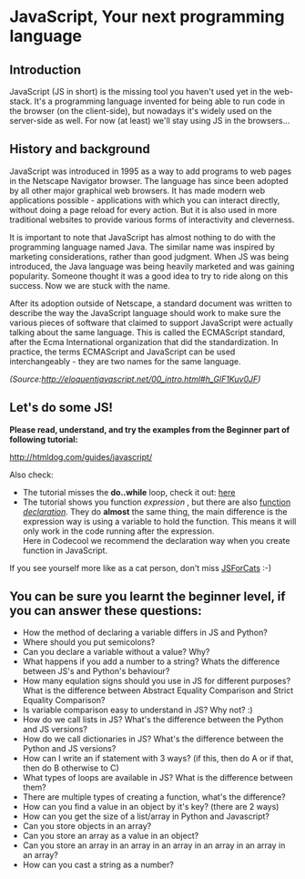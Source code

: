 # JavaScript, Your next programming language

## Introduction

JavaScript (JS in short) is the missing tool you haven't used yet in the web-stack. It's a programming language invented for being able to run code in the browser (on the client-side), but nowadays it's widely used on the server-side as well. For now (at least) we'll stay using JS in the browsers...

## History and background

JavaScript was introduced in 1995 as a way to add programs to web pages in the Netscape Navigator browser. The language has since been adopted by all other major graphical web browsers. It has made modern web applications possible - applications with which you can interact directly, without doing a page reload for every action. But it is also used in more traditional websites to provide various forms of interactivity and cleverness.

It is important to note that JavaScript has almost nothing to do with the programming language named Java. The similar name was inspired by marketing considerations, rather than good judgment. When JS was being introduced, the Java language was being heavily marketed and was gaining popularity. Someone thought it was a good idea to try to ride along on this success. Now we are stuck with the name.

After its adoption outside of Netscape, a standard document was written to describe the way the JavaScript language should work to make sure the various pieces of software that claimed to support JavaScript were actually talking about the same language. This is called the ECMAScript standard, after the Ecma International organization that did the standardization. In practice, the terms ECMAScript and JavaScript can be used interchangeably - they are two names for the same language.

_(Source:<http://eloquentjavascript.net/00_intro.html#h_GlF1Kuv0JF>)_

## Let's do some JS!

**Please read, understand, and try the examples from the Beginner part of following tutorial:**

<http://htmldog.com/guides/javascript/>

Also check:

  * The tutorial misses the **do..while** loop, check it out: [here](https://developer.mozilla.org/en-US/docs/Web/JavaScript/Reference/Statements/do...while)
  * The tutorial shows you function _expression_ , but there are also [function _declaration_](https://www.w3schools.com/js/js_functions.asp). They do **almost** the same thing, the main difference is the expression way is using a variable to hold the function. This means it will only work in the code running after the expression.  
Here in Codecool we recommend the declaration way when you create function in JavaScript.



If you see yourself more like as a cat person, don't miss [JSForCats](http://jsforcats.com) :-)

## You can be sure you learnt the beginner level, if you can answer these questions:

  * How the method of declaring a variable differs in JS and Python?
  * Where should you put semicolons?
  * Can you declare a variable without a value? Why?
  * What happens if you add a number to a string? Whats the difference between JS's and Python's behaviour?
  * How many equlation signs should you use in JS for different purposes? What is the difference between Abstract Equality Comparison and Strict Equality Comparison?
  * Is variable comparison easy to understand in JS? Why not? :) 
  * How do we call lists in JS? What's the difference between the Python and JS versions?
  * How do we call dictionaries in JS? What's the difference between the Python and JS versions?
  * How can I write an if statement with 3 ways? (if this, then do A or if that, then do B otherwise to C)
  * What types of loops are available in JS? What is the difference between them?
  * There are multiple types of creating a function, what's the difference?
  * How can you find a value in an object by it's key? (there are 2 ways)
  * How can you get the size of a list/array in Python and Javascript?
  * Can you store objects in an array?
  * Can you store an array as a value in an object?
  * Can you store an array in an array in an array in an array in an array in an array?
  * How can you cast a string as a number?


